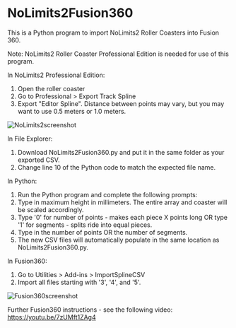 # NoLimits2Fusion360

This is a Python program to import NoLimits2 Roller Coasters into Fusion 360.

Note: NoLimits2 Roller Coaster Professional Edition is needed for use of this program.

In NoLimits2 Professional Edition:
1. Open the roller coaster
2. Go to Professional > Export Track Spline
3. Export "Editor Spline". Distance between points may vary, but you may want to use  0.5 meters or 1.0 meters.

![NoLimits2screenshot](https://imgur.com/TVdKicZ)

In File Explorer:
1. Download NoLimits2Fusion360.py and put it in the same folder as your exported CSV.
2. Change line 10 of the Python code to match the expected file name.

In Python:
1. Run the Python program and complete the following prompts:
2. Type in maximum height in millimeters. The entire array and coaster will be scaled accordingly.
3. Type '0' for number of points - makes each piece X points long OR type '1' for segments - splits ride into equal pieces.
4. Type in the number of points OR the number of segments.
5. The new CSV files will automatically populate in the same location as NoLimits2Fusion360.py.

In Fusion360:
1. Go to Utilities > Add-ins > ImportSplineCSV
2. Import all files starting with '3', '4', and '5'.

![Fusion360screenshot](https://imgur.com/4FQ3TR0)

Further Fusion360 instructions - see the following video: https://youtu.be/7zUMft1ZAg4



